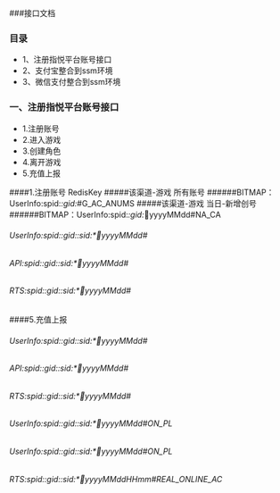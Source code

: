 ###接口文档
### 目录
- 1、注册指悦平台账号接口
- 2、支付宝整合到ssm环境
- 3、微信支付整合到ssm环境

### 一、注册指悦平台账号接口
- 1.注册账号
- 2.进入游戏
- 3.创建角色
- 4.离开游戏
- 5.充值上报

####1.注册账号
RedisKey
#####该渠道-游戏 所有账号
######BITMAP：UserInfo:spid:*:gid:*#G_AC_ANUMS
#####该渠道-游戏 当日-新增创号 
######BITMAP：UserInfo:spid:*:gid:*:date:yyyyMMdd#NA_CA

###### UserInfo:spid:*:gid:*:sid:*:date:yyyyMMdd#
###### API:spid:*:gid:*:sid:*:date:yyyyMMdd#
###### RTS:spid:*:gid:*:sid:*:date:yyyyMMdd#




####5.充值上报

###### UserInfo:spid:*:gid:*:sid:*:date:yyyyMMdd#
###### API:spid:*:gid:*:sid:*:date:yyyyMMdd#
###### RTS:spid:*:gid:*:sid:*:date:yyyyMMdd#

###### UserInfo:spid:*:gid:*:sid:*:date:yyyyMMdd#ON_PL
###### UserInfo:spid:*:gid:*:sid:*:date:yyyyMMdd#ON_PL
###### RTS:spid:*:gid:*:sid:*:date:yyyyMMddHHmm#REAL_ONLINE_AC